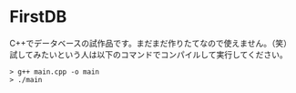 # FirstDB

C++でデータベースの試作品です。まだまだ作りたてなので使えません。（笑）
試してみたいという人は以下のコマンドでコンパイルして実行してください。

```
> g++ main.cpp -o main
> ./main
```
